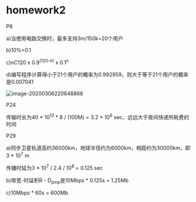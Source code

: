 # homework2

P8

a)当使用电路交换时，最多支持3m/150k=20个用户

b)10%=0.1

c)nC120 x 0.9<sup>(120-n)</sup> x 0.1<sup>n</sup>

d)编写程序计算得小于21个用户的概率为0.992959，则大于等于21个用户的概率是0.007041

![image-20200306220648868](/P8_1.png)

P24

传输时长为40 * 10<sup>12</sup> * 8 / (100M) = 3.2 * 10<sup>6</sup> sec，远远大于夜间快递所耗费的时间

P29

a)同步卫星轨道高约36000km，地球半径约为6000km，相距约为30000km，即3 * 10<sup>7</sup> m

传播时延为3 * 10<sup>7</sup> / 2.4 / 10<sup>8</sup> = 0.125 sec

b)带宽-时延积R - D<sub>pmp</sub>是10Mbps * 0.125s = 1.25Mb

c)10Mbps * 60s = 600Mb


